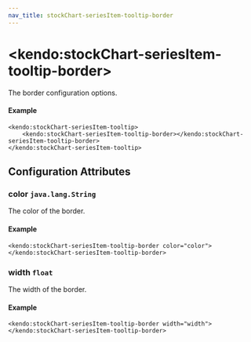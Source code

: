 ```yaml
---
nav_title: stockChart-seriesItem-tooltip-border
---
```


# \<kendo:stockChart-seriesItem-tooltip-border\>

The border configuration options.

#### Example
    <kendo:stockChart-seriesItem-tooltip>
        <kendo:stockChart-seriesItem-tooltip-border></kendo:stockChart-seriesItem-tooltip-border>
    </kendo:stockChart-seriesItem-tooltip>

## Configuration Attributes

### color `java.lang.String`

The color of the border.

#### Example
    <kendo:stockChart-seriesItem-tooltip-border color="color">
    </kendo:stockChart-seriesItem-tooltip-border>

### width `float`

The width of the border.

#### Example
    <kendo:stockChart-seriesItem-tooltip-border width="width">
    </kendo:stockChart-seriesItem-tooltip-border>

